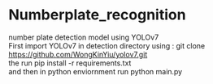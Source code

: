# Numberplate_recognition
number plate detection model using YOLOv7
<br> First import YOLOv7 in detection directory using : git clone https://github.com/WongKinYiu/yolov7.git
<br> the run pip install -r requirements.txt 
<br> and then in python enviornment run python main.py
